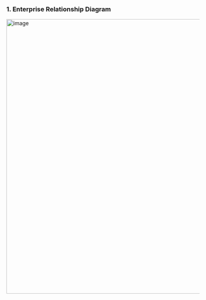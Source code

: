 ### 1. Enterprise Relationship Diagram

<img width="716" alt="image" src="https://github.com/user-attachments/assets/49aa93d7-dffc-45a0-8871-b96dc4908d0e">
